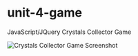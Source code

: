 # unit-4-game

JavaScript/JQuery Crystals Collector Game

![Crystals Collector Game Screenshot](https://pouch.jumpshare.com/preview/HqyDqCEHrD3hKZLFpvndRAN4qIjMRDvf4adJ3bgECkeOdLScWFmYmj3I7GHXE5jPXQZuZIdwXJl0T664TKw3ekMlxjY_cotFvf5jFID9JU8)
